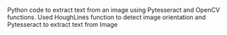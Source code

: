 Python code to extract text from an image using Pytesseract and OpenCV functions.
Used HoughLines function to detect image orientation and Pytesseract to extract text from Image
